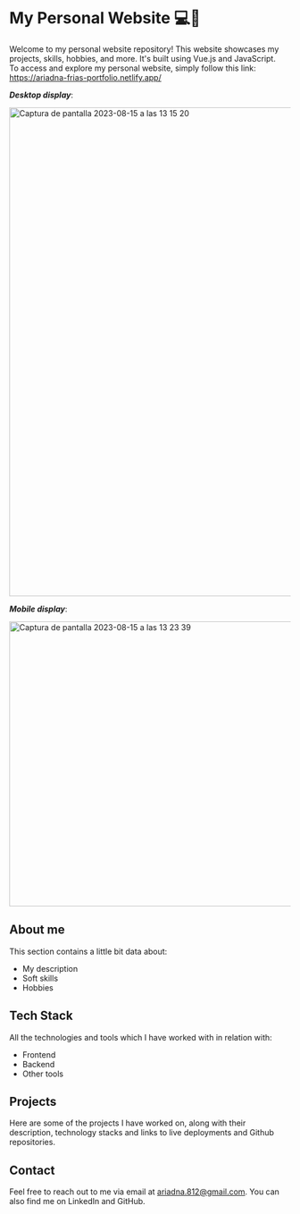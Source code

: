# My Personal Website 💻📱

Welcome to my personal website repository! This website showcases my projects, skills, hobbies, and more. It's built using Vue.js and JavaScript.<br>
To access and explore my personal website, simply follow this link:
https://ariadna-frias-portfolio.netlify.app/

**_Desktop display_**:

<img width="875" alt="Captura de pantalla 2023-08-15 a las 13 15 20" src="https://github.com/Ari-F90/my-portfolio/assets/115626747/1ba58ce4-40e7-40fa-8876-cf2a91794fae">

<br>

**_Mobile display_**:

<img width="510" alt="Captura de pantalla 2023-08-15 a las 13 23 39" src="https://github.com/Ari-F90/my-portfolio/assets/115626747/c78dcefb-a7a6-4e1b-b9ef-711b5180b91b">

<br>

## About me

This section contains a little bit data about:

- My description
- Soft skills
- Hobbies

## Tech Stack

All the technologies and tools which I have worked with in relation with:

- Frontend
- Backend
- Other tools

## Projects

Here are some of the projects I have worked on, along with their description, technology stacks and links to live deployments and Github repositories.

## Contact

Feel free to reach out to me via email at ariadna.812@gmail.com. You can also find me on LinkedIn and GitHub.
